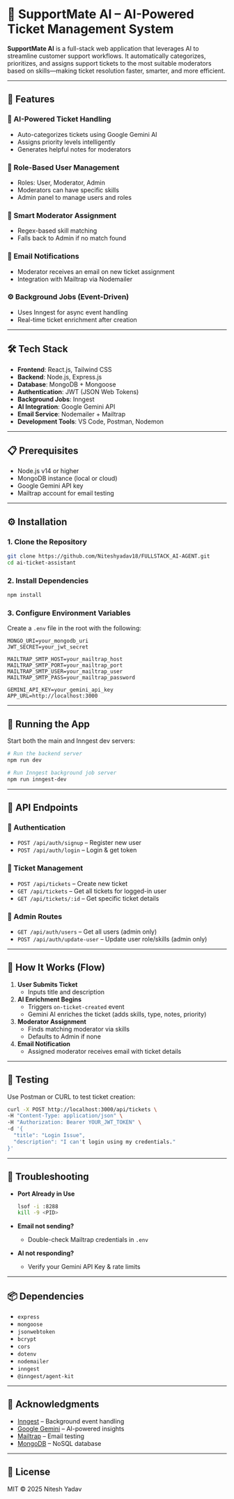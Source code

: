
# 🎫 SupportMate AI – AI-Powered Ticket Management System

**SupportMate AI** is a full-stack web application that leverages AI to streamline customer support workflows. It automatically categorizes, prioritizes, and assigns support tickets to the most suitable moderators based on skills—making ticket resolution faster, smarter, and more efficient.

---

## 🚀 Features

### 🤖 AI-Powered Ticket Handling
- Auto-categorizes tickets using Google Gemini AI
- Assigns priority levels intelligently
- Generates helpful notes for moderators

### 👥 Role-Based User Management
- Roles: User, Moderator, Admin
- Moderators can have specific skills
- Admin panel to manage users and roles

### 🔄 Smart Moderator Assignment
- Regex-based skill matching
- Falls back to Admin if no match found

### 📧 Email Notifications
- Moderator receives an email on new ticket assignment
- Integration with Mailtrap via Nodemailer

### ⚙️ Background Jobs (Event-Driven)
- Uses Inngest for async event handling
- Real-time ticket enrichment after creation

---

## 🛠 Tech Stack

- **Frontend**: React.js, Tailwind CSS
- **Backend**: Node.js, Express.js
- **Database**: MongoDB + Mongoose
- **Authentication**: JWT (JSON Web Tokens)
- **Background Jobs**: Inngest
- **AI Integration**: Google Gemini API
- **Email Service**: Nodemailer + Mailtrap
- **Development Tools**: VS Code, Postman, Nodemon

---

## 📋 Prerequisites

- Node.js v14 or higher
- MongoDB instance (local or cloud)
- Google Gemini API key
- Mailtrap account for email testing

---

## ⚙️ Installation

### 1. Clone the Repository

```bash
git clone https://github.com/Niteshyadav18/FULLSTACK_AI-AGENT.git
cd ai-ticket-assistant
```

### 2. Install Dependencies

```bash
npm install
```

### 3. Configure Environment Variables

Create a `.env` file in the root with the following:

```env
MONGO_URI=your_mongodb_uri
JWT_SECRET=your_jwt_secret

MAILTRAP_SMTP_HOST=your_mailtrap_host
MAILTRAP_SMTP_PORT=your_mailtrap_port
MAILTRAP_SMTP_USER=your_mailtrap_user
MAILTRAP_SMTP_PASS=your_mailtrap_password

GEMINI_API_KEY=your_gemini_api_key
APP_URL=http://localhost:3000
```

---

## 🚀 Running the App

Start both the main and Inngest dev servers:

```bash
# Run the backend server
npm run dev

# Run Inngest background job server
npm run inngest-dev
```

---

## 📡 API Endpoints

### 🔐 Authentication

- `POST /api/auth/signup` – Register new user
- `POST /api/auth/login` – Login & get token

### 🎫 Ticket Management

- `POST /api/tickets` – Create new ticket
- `GET /api/tickets` – Get all tickets for logged-in user
- `GET /api/tickets/:id` – Get specific ticket details

### 🔧 Admin Routes

- `GET /api/auth/users` – Get all users (admin only)
- `POST /api/auth/update-user` – Update user role/skills (admin only)

---

## 🧠 How It Works (Flow)

1. **User Submits Ticket**
   - Inputs title and description
2. **AI Enrichment Begins**
   - Triggers `on-ticket-created` event
   - Gemini AI enriches the ticket (adds skills, type, notes, priority)
3. **Moderator Assignment**
   - Finds matching moderator via skills
   - Defaults to Admin if none
4. **Email Notification**
   - Assigned moderator receives email with ticket details

---

## 🧪 Testing

Use Postman or CURL to test ticket creation:

```bash
curl -X POST http://localhost:3000/api/tickets \
-H "Content-Type: application/json" \
-H "Authorization: Bearer YOUR_JWT_TOKEN" \
-d '{
  "title": "Login Issue",
  "description": "I can't login using my credentials."
}'
```

---

## 🧰 Troubleshooting

- **Port Already in Use**  
  ```bash
  lsof -i :8288
  kill -9 <PID>
  ```

- **Email not sending?**
  - Double-check Mailtrap credentials in `.env`

- **AI not responding?**
  - Verify your Gemini API Key & rate limits

---

## 📦 Dependencies

- `express`  
- `mongoose`  
- `jsonwebtoken`  
- `bcrypt`  
- `cors`  
- `dotenv`  
- `nodemailer`  
- `inngest`  
- `@inngest/agent-kit`

---

## 🙌 Acknowledgments

- [Inngest](https://www.inngest.com/) – Background event handling  
- [Google Gemini](https://deepmind.google/technologies/gemini/) – AI-powered insights  
- [Mailtrap](https://mailtrap.io/) – Email testing  
- [MongoDB](https://www.mongodb.com/) – NoSQL database  


---

## 📜 License

MIT © 2025 Nitesh Yadav
